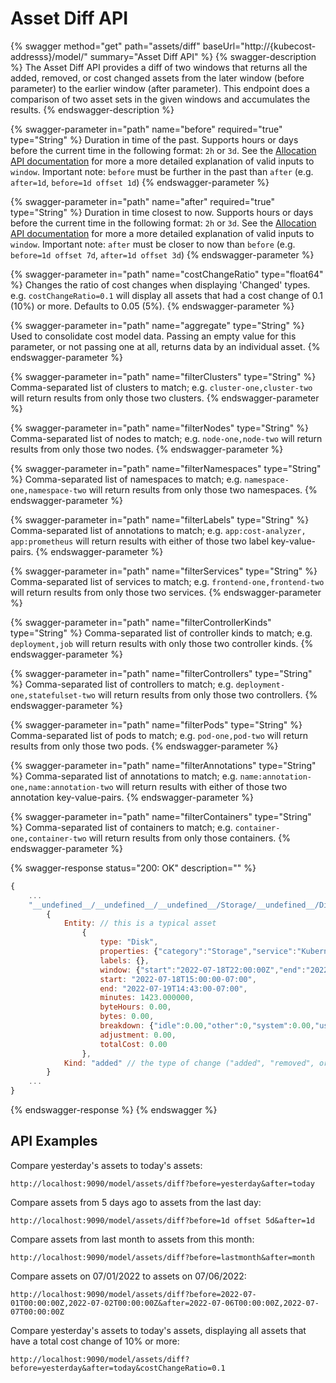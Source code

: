# Asset Diff API

{% swagger method="get" path="assets/diff" baseUrl="http://{kubecost-addresss}/model/" summary="Asset Diff API" %}
{% swagger-description %}
The Asset Diff API provides a diff of two windows that returns all the added, removed, or cost changed assets from the later window (before parameter) to the earlier window (after parameter). This endpoint does a comparison of two asset sets in the given windows and accumulates the results.
{% endswagger-description %}

{% swagger-parameter in="path" name="before" required="true" type="String" %}
Duration in time of the past. Supports hours or days before the current time in the following format: `2h` or `3d`. See the [Allocation API documentation](api-allocation.md#querying) for more a more detailed explanation of valid inputs to `window`. Important note: `before` must be further in the past than `after` (e.g. `after=1d`, `before=1d offset 1d`)
{% endswagger-parameter %}

{% swagger-parameter in="path" name="after" required="true" type="String" %}
Duration in time closest to now. Supports hours or days before the current time in the following format: `2h` or `3d`. See the [Allocation API documentation](api-allocation.md#querying) for more a more detailed explanation of valid inputs to `window`. Important note: `after` must be closer to now than `before` (e.g. `before=1d offset 7d`, `after=1d offset 3d`)
{% endswagger-parameter %}

{% swagger-parameter in="path" name="costChangeRatio" type="float64" %}
Changes the ratio of cost changes when displaying 'Changed' types. e.g. `costChangeRatio=0.1` will display all assets that had a cost change of 0.1 (10%) or more. Defaults to 0.05 (5%).
{% endswagger-parameter %}

{% swagger-parameter in="path" name="aggregate" type="String" %}
Used to consolidate cost model data. Passing an empty value for this parameter, or not passing one at all, returns data by an individual asset.
{% endswagger-parameter %}

{% swagger-parameter in="path" name="filterClusters" type="String" %}
Comma-separated list of clusters to match; e.g. `cluster-one,cluster-two` will return results from only those two clusters.
{% endswagger-parameter %}

{% swagger-parameter in="path" name="filterNodes" type="String" %}
Comma-separated list of nodes to match; e.g. `node-one,node-two` will return results from only those two nodes.
{% endswagger-parameter %}

{% swagger-parameter in="path" name="filterNamespaces" type="String" %}
Comma-separated list of namespaces to match; e.g. `namespace-one,namespace-two` will return results from only those two namespaces.
{% endswagger-parameter %}

{% swagger-parameter in="path" name="filterLabels" type="String" %}
Comma-separated list of annotations to match; e.g. `app:cost-analyzer, app:prometheus` will return results with either of those two label key-value-pairs.
{% endswagger-parameter %}

{% swagger-parameter in="path" name="filterServices" type="String" %}
Comma-separated list of services to match; e.g. `frontend-one,frontend-two` will return results from only those two services.
{% endswagger-parameter %}

{% swagger-parameter in="path" name="filterControllerKinds" type="String" %}
Comma-separated list of controller kinds to match; e.g. `deployment,job` will return results with only those two controller kinds.
{% endswagger-parameter %}

{% swagger-parameter in="path" name="filterControllers" type="String" %}
Comma-separated list of controllers to match; e.g. `deployment-one,statefulset-two` will return results from only those two controllers.
{% endswagger-parameter %}

{% swagger-parameter in="path" name="filterPods" type="String" %}
Comma-separated list of pods to match; e.g. `pod-one,pod-two` will return results from only those two pods.
{% endswagger-parameter %}

{% swagger-parameter in="path" name="filterAnnotations" type="String" %}
Comma-separated list of annotations to match; e.g. `name:annotation-one,name:annotation-two` will return results with either of those two annotation key-value-pairs.
{% endswagger-parameter %}

{% swagger-parameter in="path" name="filterContainers" type="String" %}
Comma-separated list of containers to match; e.g. `container-one,container-two` will return results from only those containers.
{% endswagger-parameter %}

{% swagger-response status="200: OK" description="" %}
```javascript
{
    ...
    "__undefined__/__undefined__/__undefined__/Storage/__undefined__/Disk/Kubernetes/gke-nick-dev-default-pool-d26dab9e-55qb/gke-nick-dev-default-pool-d26dab9e-55qb":
        {
            Entity: // this is a typical asset
                {
                    type: "Disk",
                    properties: {"category":"Storage","service":"Kubernetes","name":"...","providerID":"..."},
                    labels: {},
                    window: {"start":"2022-07-18T22:00:00Z","end":"2022-07-19T22:00:00Z"},
                    start: "2022-07-18T15:00:00-07:00",
                    end: "2022-07-19T14:43:00-07:00",
                    minutes: 1423.000000,
                    byteHours: 0.00,
                    bytes: 0.00,
                    breakdown: {"idle":0.00,"other":0,"system":0.00,"user":0},
                    adjustment: 0.00,
                    totalCost: 0.00
                },
            Kind: "added" // the type of change ("added", "removed", or "changed")
        }
    ...
}
```
{% endswagger-response %}
{% endswagger %}

## API Examples

Compare yesterday's assets to today's assets:

`http://localhost:9090/model/assets/diff?before=yesterday&after=today`

Compare assets from 5 days ago to assets from the last day:

`http://localhost:9090/model/assets/diff?before=1d offset 5d&after=1d`

Compare assets from last month to assets from this month:

`http://localhost:9090/model/assets/diff?before=lastmonth&after=month`

Compare assets on 07/01/2022 to assets on 07/06/2022:

`http://localhost:9090/model/assets/diff?before=2022-07-01T00:00:00Z,2022-07-02T00:00:00Z&after=2022-07-06T00:00:00Z,2022-07-07T00:00:00Z`

Compare yesterday's assets to today's assets, displaying all assets that have a total cost change of 10% or more:

`http://localhost:9090/model/assets/diff?before=yesterday&after=today&costChangeRatio=0.1`
